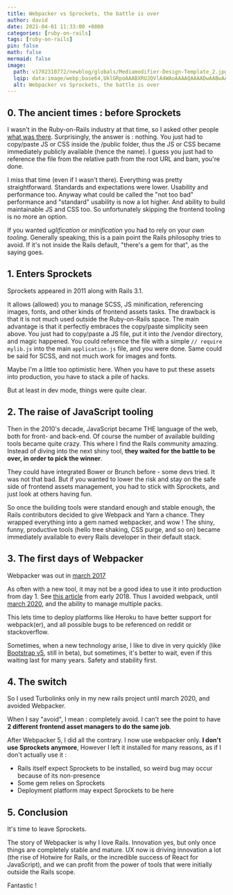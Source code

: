 ```yaml
---
title: Webpacker vs Sprockets, the battle is over
author: david
date: 2021-04-01 11:33:00 +0800
categories: [ruby-on-rails]
tags: [ruby-on-rails]
pin: false
math: false
mermaid: false
image:
  path: v1702310772/newblog/globals/Mediamodifier-Design-Template_2.jpg
  lqip: data:image/webp;base64,UklGRpoAAABXRUJQVlA4WAoAAAAQAAAADwAABwAAQUxQSDIAAAARL0AmbZurmr57yyIiqE8oiG0bejIYEQTgqiDA9vqnsUSI6H+oAERp2HZ65qP/VIAWAFZQOCBCAAAA8AEAnQEqEAAIAAVAfCWkAALp8sF8rgRgAP7o9FDvMCkMde9PK7euH5M1m6VWoDXf2FkP3BqV0ZYbO6NA/VFIAAAA
  alt: Webpacker vs Sprockets, the battle is over
---
```


## 0. The ancient times : before Sprockets  

I wasn't in the Ruby-on-Rails industry at that time, so I asked other people [what was there](https://www.reddit.com/r/rails/comments/lfbomu/archeology_what_was_there_before_sprockets/). Surprisingly, the answer is : nothing. You just had to copy/paste JS or CSS inside the /public folder, thus the JS or CSS became immediately publicly available (hence the name). I guess you just had to reference the file from the relative path from the root URL and bam, you're done.  
  
I miss that time (even if I wasn't there). Everything was pretty straightforward. Standards and expectations were lower. Usability and performance too. Anyway what could be called the "not too bad" performance and "standard" usability is now a lot higher. And ability to build maintainable JS and CSS too. So unfortunately skipping the frontend tooling is no more an option.  
  
If you wanted *uglification* or *minification* you had to rely on your *own tooling*. Generally speaking, this is a pain point the Rails philosophy tries to avoid. If it's not inside the Rails default, "there's a gem for that", as the saying goes.  
  
## 1. Enters Sprockets  
  
Sprockets appeared in 2011 along with Rails 3.1.  
  
It allows (allowed) you to manage SCSS, JS minification, referencing images, fonts, and other kinds of frontend assets tasks. The drawback is that it is not much used outside the Ruby-on-Rails space. The main advantage is that it perfectly embraces the copy/paste simplicity seen above. You just had to copy/paste a JS file, put it into the /vendor directory, and magic happened. You could reference the file with a simple `// require mylib.js` into the main `application.js` file, and you were done. Same could be said for SCSS, and not much work for images and fonts.  
  
Maybe I'm a little too optimistic here. When you have to put these assets into production, you have to stack a pile of hacks.  
  
But at least in dev mode, things were quite clear.  
  
## 2. The raise of JavaScript tooling  
  
Then in the 2010's decade, JavaScript became THE language of the web, both for front- and back-end. Of course the number of available building tools became quite crazy. This where I find the Rails community amazing. Instead of diving into the next shiny tool, **they waited for the battle to be over, in order to pick the winner**.  
  
They could have integrated Bower or Brunch before - some devs tried. It was not that bad. But if you wanted to lower the risk and stay on the safe side of frontend assets management, you had to stick with Sprockets, and just look at others having fun.  
  
So once the building tools were standard enough and stable enough, the Rails contributors decided to give Webpack and Yarn a chance. They wrapped everything into a gem named webpacker, and wow ! The shiny, funny, productive tools (hello tree shaking, CSS purge, and so on) became immediately available to every Rails developer in their default stack.  
  
## 3. The first days of Webpacker  
  
Webpacker was out in [march 2017](https://github.com/rails/webpacker/releases/tag/v1.0.0)  
  
As often with a new tool, it may not be a good idea to use it into production from day 1. See [this article](https://www.codementor.io/@help/rails-with-webpack-not-for-everyone-feucqq83z) from early 2018. Thus I avoided webpack, until [march 2020](https://prathamesh.tech/2020/03/25/webpacker-5-0-released/), and the ability to manage multiple packs.  
  
This lets time to deploy platforms like Heroku to have better support for webpack(er), and all possible bugs to be referenced on reddit or stackoverflow.  
  
Sometimes, when a new technology arise, I like to dive in very quickly (like [Bootstrap v5](https://getbootstrap.com/docs/5.0/getting-started/introduction/), still in beta), but sometimes, it's better to wait, even if this waiting last for many years. Safety and stability first.  
  
## 4. The switch  
  
So I used Turbolinks only in my new rails project until march 2020, and avoided Webpacker.  
  
When I say "avoid", I mean : completely avoid. I can't see the point to have **2 different frontend asset managers to do the same job**.  
  
After Webpacker 5, I did all the contrary. I now use webpacker only. **I don't use Sprockets anymore**, However I left it installed for many reasons, as if I don't actually use it :  
  
- Rails itself expect Sprockets to be installed, so weird bug may occur because of its non-presence  
- Some gem relies on Sprockets  
- Deployment platform may expect Sprockets to be here  
  
## 5. Conclusion  
  
It's time to leave Sprockets.  
  
The story of Webpacker is why I love Rails. Innovation yes, but only once things are completely stable and mature. UX now is driving innovation a lot (the rise of Hotwire for Rails, or the incredible success of React for JavaScript), and we can profit from the power of tools that were initially outside the Rails scope.  
  
Fantastic !